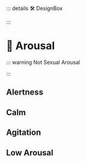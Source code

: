 ::: details 🛠 DesignBox



:::

# 💜 <neuro>Arousal</neuro>

::: warning Not Sexual Arousal

:::
## Alertness

## Calm

## Agitation

## Low Arousal

